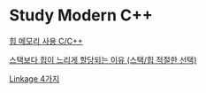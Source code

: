 # Study Modern C++
[힙 메모리 사용 C/C++](https://github.com/MIN-JU-CHO/StudyModernCpp/blob/main/DifferenceOfUsingHeap.md)

[스택보다 힙이 느리게 할당되는 이유 (스택/힙 적절한 선택)](https://github.com/MIN-JU-CHO/StudyModernCpp/blob/main/SelectiveHeap.md)

[Linkage 4가지](https://github.com/MIN-JU-CHO/StudyModernCpp/blob/main/Linkage.md)
